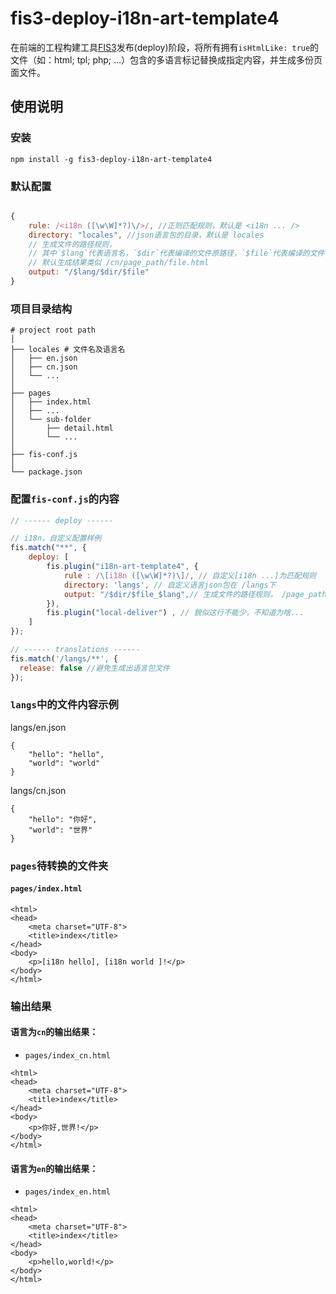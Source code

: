 # fis3-deploy-i18n-art-template4 

在前端的工程构建工具[FIS3](http://fis.baidu.com/)发布(deploy)阶段，将所有拥有`isHtmlLike: true`的文件（如：html; tpl; php; ...）包含的多语言标记替换成指定内容，并生成多份页面文件。

## 使用说明
### 安装
```shell
npm install -g fis3-deploy-i18n-art-template4
```

### 默认配置
```javascript

{
    rule: /<i18n ([\w\W]*?)\/>/, //正则匹配规则，默认是 <i18n ... />
    directory: "locales", //json语言包的目录，默认是 locales
    // 生成文件的路径规则，
    // 其中`$lang`代表语言名，`$dir`代表编译的文件原路径，`$file`代表编译的文件名，
    // 默认生成结果类似 /cn/page_path/file.html
    output: "/$lang/$dir/$file" 
}
```


### 项目目录结构
```
# project root path
│
├── locales # 文件名及语言名
│   ├── en.json
│   ├── cn.json
│   └── ...
│
├── pages
│   ├── index.html
│   ├── ...
│   └── sub-folder
│       ├── detail.html
│       └── ...
│
├── fis-conf.js
│
└── package.json
```

### 配置`fis-conf.js`的内容
``` javascript
// ------ deploy ------

// i18n，自定义配置样例
fis.match("**", {
	deploy: [
		fis.plugin("i18n-art-template4", {
			rule : /\[i18n ([\w\W]*?)\]/, // 自定义[i18n ...]为匹配规则
			directory: 'langs', // 自定义语言json包在 /langs下
			output: "/$dir/$file_$lang",// 生成文件的路径规则， /page_path/file_cn.html
		}), 
		fis.plugin("local-deliver") , // 貌似这行不能少，不知道为啥...
	]
});

// ------ translations ------
fis.match('/langs/**', {
  release: false //避免生成出语言包文件
});

```

### `langs`中的文件内容示例
langs/en.json
```
{
    "hello": "hello",
    "world": "world"
}
```

langs/cn.json
```
{
    "hello": "你好",
    "world": "世界"
}
```

### `pages`待转换的文件夹
#### `pages/index.html`
```
<html>
<head>
    <meta charset="UTF-8">
    <title>index</title>
</head>
<body>
    <p>[i18n hello], [i18n world ]!</p>
</body>
</html>
```

### 输出结果
#### 语言为`cn`的输出结果：
- `pages/index_cn.html`
```
<html>
<head>
    <meta charset="UTF-8">
    <title>index</title>
</head>
<body>
    <p>你好,世界!</p>
</body>
</html>
```

#### 语言为`en`的输出结果：
- `pages/index_en.html`
```
<html>
<head>
    <meta charset="UTF-8">
    <title>index</title>
</head>
<body>
    <p>hello,world!</p>
</body>
</html>
```
